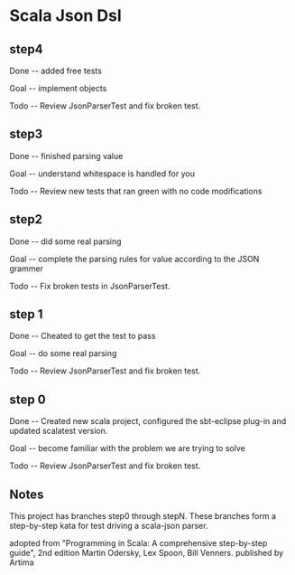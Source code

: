 Scala Json Dsl 
==============

step4
-----
Done -- added free tests

Goal -- implement objects

Todo -- Review JsonParserTest and fix broken test.

step3
-----
Done -- finished parsing value

Goal -- understand whitespace is handled for you

Todo -- Review new tests that ran green with no code modifications

step2
-----
Done -- did some real parsing

Goal -- complete the parsing rules for value according to the JSON grammer

Todo -- Fix broken tests in JsonParserTest.

step 1
------
Done -- Cheated to get the test to pass

Goal -- do some real parsing

Todo -- Review JsonParserTest and fix broken test.


step 0
------
Done -- Created new scala project, configured the sbt-eclipse plug-in and updated scalatest version.

Goal -- become familiar with the problem we are trying to solve

Todo -- Review JsonParserTest and fix broken test.

Notes
------
This project has branches step0 through stepN.  These branches form a step-by-step kata for test driving a scala-json parser.

adopted from "Programming in Scala: A comprehensive step-by-step guide", 2nd edition 
Martin Odersky, Lex Spoon, Bill Venners.
published by Artima
